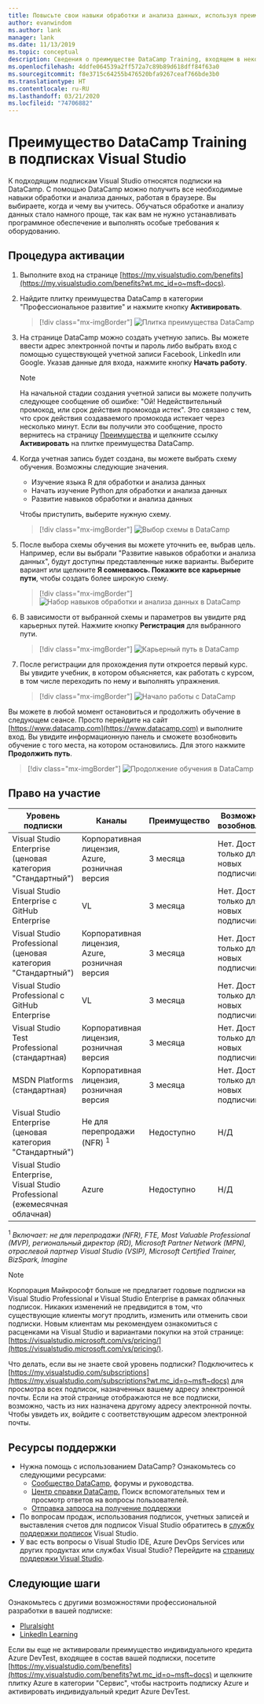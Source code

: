 ```yaml
---
title: Повысьте свои навыки обработки и анализа данных, используя преимущество DataCamp в подписках Visual Studio. | Документы Майкрософт
author: evanwindom
ms.author: lank
manager: lank
ms.date: 11/13/2019
ms.topic: conceptual
description: Сведения о преимуществе DataCamp Training, входящем в некоторые подписки Visual Studio.
ms.openlocfilehash: 4ddfe064539a2ff572a7c89b89d618dff84f63a0
ms.sourcegitcommit: f8e3715c64255b476520bfa9267ceaf766bde3b0
ms.translationtype: HT
ms.contentlocale: ru-RU
ms.lasthandoff: 03/21/2020
ms.locfileid: "74706882"
---
```

# <a name="the-datacamp-training-benefit-in-visual-studio-subscriptions"></a>Преимущество DataCamp Training в подписках Visual Studio
К подходящим подпискам Visual Studio относятся подписки на DataCamp.  С помощью DataCamp можно получить все необходимые навыки обработки и анализа данных, работая в браузере. Вы выбираете, когда и чему вы учитесь. Обучаться обработке и анализу данных стало намного проще, так как вам не нужно устанавливать программное обеспечение и выполнять особые требования к оборудованию.

## <a name="activation-steps"></a>Процедура активации
1. Выполните вход на странице [https://my.visualstudio.com/benefits](https://my.visualstudio.com/benefits?wt.mc_id=o~msft~docs).

2. Найдите плитку преимущества DataCamp в категории "Профессиональное развитие" и нажмите кнопку **Активировать**.
   > [!div class="mx-imgBorder"]
   > ![Плитка преимущества DataCamp](_img/vs-datacamp/vs-datacamp-tile-2.png)

3. На странице DataCamp можно создать учетную запись.  Вы можете ввести адрес электронной почты и пароль либо выбрать вход с помощью существующей учетной записи Facebook, LinkedIn или Google.  Указав данные для входа, нажмите кнопку **Начать работу**.

   > [!NOTE]
   > На начальной стадии создания учетной записи вы можете получить следующее сообщение об ошибке: "Ой!  Недействительный промокод, или срок действия промокода истек".  Это связано с тем, что срок действия создаваемого промокода истекает через несколько минут.  Если вы получили это сообщение, просто вернитесь на страницу [Преимущества](https://my.visualstudio.com/benefits) и щелкните ссылку **Активировать** на плитке преимущества DataCamp.

4. Когда учетная запись будет создана, вы можете выбрать схему обучения.  Возможны следующие значения.
    - Изучение языка R для обработки и анализа данных
    - Начать изучение Python для обработки и анализа данных
    - Развитие навыков обработки и анализа данных

   Чтобы приступить, выберите нужную схему.
   > [!div class="mx-imgBorder"]
   > ![Выбор схемы в DataCamp](_img/vs-datacamp/vs-datacamp-choose-path.png)

5. После выбора схемы обучения вы можете уточнить ее, выбрав цель.  Например, если вы выбрали "Развитие навыков обработки и анализа данных", будут доступны представленные ниже варианты. Выберите вариант или щелкните **Я сомневаюсь.  Покажите все карьерные пути**, чтобы создать более широкую схему.
   > [!div class="mx-imgBorder"]
   > ![Набор навыков обработки и анализа данных в DataCamp](_img/vs-datacamp/vs-datacamp-datascience.png)

6. В зависимости от выбранной схемы и параметров вы увидите ряд карьерных путей.  Нажмите кнопку **Регистрация** для выбранного пути.
   > [!div class="mx-imgBorder"]
   > ![Карьерный путь в DataCamp](_img/vs-datacamp/vs-datacamp-all-tracks.png)

7. После регистрации для прохождения пути откроется первый курс.  Вы увидите учебник, в котором объясняется, как работать с курсом, в том числе переходить по нему и выполнять упражнения.

   > [!div class="mx-imgBorder"]
   > ![Начало работы с DataCamp](_img/vs-datacamp/vs-datacamp-getting-started.png)

Вы можете в любой момент остановиться и продолжить обучение в следующем сеансе.  Просто перейдите на сайт [https://www.datacamp.com](https://www.datacamp.com) и выполните вход.  Вы увидите информационную панель и сможете возобновить обучение с того места, на котором остановились. Для этого нажмите **Продолжить путь**.

> [!div class="mx-imgBorder"]
> ![Продолжение обучения в DataCamp](_img/vs-datacamp/vs-datacamp-continue-training.png)

## <a name="eligibility"></a>Право на участие
| Уровень подписки                                                 |     Каналы                                            | Преимущество                                                          | Возможность возобновления    |
|--------------------------------------------------------------------|---------------------------------------------------------|------------------------------------------------------------------|---------------|
| Visual Studio Enterprise (ценовая категория "Стандартный")   | Корпоративная лицензия, Azure, розничная версия | 3 месяца       |  Нет.  Доступно только для новых подписчиков          |
| Visual Studio Enterprise с GitHub Enterprise   | VL | 3 месяца       |  Нет.  Доступно только для новых подписчиков          |
| Visual Studio Professional (ценовая категория "Стандартный") | Корпоративная лицензия, Azure, розничная версия                                       | 3 месяца                                                            |  Нет.  Доступно только для новых подписчиков           |
| Visual Studio Professional с GitHub Enterprise| VL | 3 месяца                                                            |  Нет.  Доступно только для новых подписчиков           |
| Visual Studio Test Professional (стандартная)                         | Корпоративная лицензия, розничная версия                                              | 3 месяца                                             |  Нет.  Доступно только для новых подписчиков           |
| MSDN Platforms (стандартная)                                          | Корпоративная лицензия, розничная версия                                              | 3 месяца                                              |  Нет.  Доступно только для новых подписчиков           |
| Visual Studio Enterprise (ценовая категория "Стандартный")  | Не для перепродажи (NFR) <sup>1</sup> |Недоступно  | Н/Д |
| Visual Studio Enterprise, Visual Studio Professional (ежемесячная облачная) | Azure | Недоступно | Н/Д |

<sup>1</sup> *Включает:  не для перепродажи (NFR), FTE, Most Valuable Professional (MVP), региональный директор (RD), Microsoft Partner Network (MPN), отраслевой партнер Visual Studio (VSIP), Microsoft Certified Trainer, BizSpark, Imagine*

> [!NOTE]
> Корпорация Майкрософт больше не предлагает годовые подписки на Visual Studio Professional и Visual Studio Enterprise в рамках облачных подписок. Никаких изменений не предвидится в том, что существующие клиенты могут продлить, изменить или отменить свои подписки. Новым клиентам мы рекомендуем ознакомиться с расценками на Visual Studio и вариантами покупки на этой странице: [https://visualstudio.microsoft.com/vs/pricing/](https://visualstudio.microsoft.com/vs/pricing/).

Что делать, если вы не знаете свой уровень подписки?  Подключитесь к [https://my.visualstudio.com/subscriptions](https://my.visualstudio.com/subscriptions?wt.mc_id=o~msft~docs) для просмотра всех подписок, назначенных вашему адресу электронной почты. Если на этой странице отображаются не все подписки, возможно, часть из них назначена другому адресу электронной почты.  Чтобы увидеть их, войдите с соответствующим адресом электронной почты.

## <a name="support-resources"></a>Ресурсы поддержки
- Нужна помощь с использованием DataCamp?  Ознакомьтесь со следующими ресурсами:
  - [Сообщество DataCamp](https://www.datacamp.com/community/tutorials), форумы и руководства.
  - [Центр справки DataCamp.](https://support.datacamp.com/hc) Поиск вспомогательных тем и просмотр ответов на вопросы пользователей.
  - [Отправка запроса на получение поддержки](https://support.datacamp.com/hc/requests/new)
- По вопросам продаж, использования подписок, учетных записей и выставления счетов для подписок Visual Studio обратитесь в [службу поддержки подписок](https://visualstudio.microsoft.com/subscriptions/support/) Visual Studio.
- У вас есть вопросы о Visual Studio IDE, Azure DevOps Services или других продуктах или службах Visual Studio?  Перейдите на [страницу поддержки Visual Studio](https://visualstudio.microsoft.com/support/).

## <a name="next-steps"></a>Следующие шаги
Ознакомьтесь с другими возможностями профессиональной разработки в вашей подписке:
- [Pluralsight](vs-pluralsight.md)
- [LinkedIn Learning](vs-linkedin-learning.md)


Если вы еще не активировали преимущество индивидуального кредита Azure DevTest, входящее в состав вашей подписки, посетите [https://my.visualstudio.com/benefits](https://my.visualstudio.com/benefits?wt.mc_id=o~msft~docs) и щелкните плитку Azure в категории "Сервис", чтобы настроить подписку Azure и активировать индивидуальный кредит Azure DevTest.
